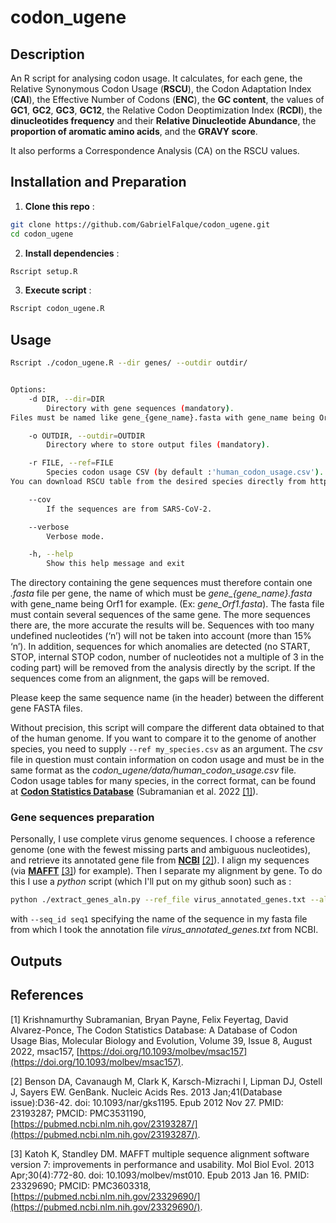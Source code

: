 # codon_ugene

## Description
An R script for analysing codon usage. It calculates, for each gene, the Relative Synonymous Codon Usage (**RSCU**), the Codon Adaptation Index (**CAI**), the Effective Number of Codons (**ENC**), the **GC content**, the values of **GC1**, **GC2**, **GC3**, **GC12**, the Relative Codon Deoptimization Index (**RCDI**), the **dinucleotides frequency** and their **Relative Dinucleotide Abundance**, the **proportion of aromatic amino acids**, and the **GRAVY score**.

It also performs a Correspondence Analysis (CA) on the RSCU values.

## Installation and Preparation
1. **Clone this repo** :
```bash
git clone https://github.com/GabrielFalque/codon_ugene.git
cd codon_ugene
```
   
2. **Install dependencies** :
```bash
Rscript setup.R
```

3. **Execute script** :
```bash
Rscript codon_ugene.R
```

## Usage
```bash
Rscript ./codon_ugene.R --dir genes/ --outdir outdir/


Options:
	-d DIR, --dir=DIR
		Directory with gene sequences (mandatory).
Files must be named like gene_{gene_name}.fasta with gene_name being Orf1 for example. (Ex : gene_Orf1.fasta

	-o OUTDIR, --outdir=OUTDIR
		Directory where to store output files (mandatory).

	-r FILE, --ref=FILE
		Species codon usage CSV (by default :'human_codon_usage.csv'). 
You can download RSCU table from the desired species directly from http://codonstatsdb.unr.edu/index.html.

	--cov
		If the sequences are from SARS-CoV-2.

	--verbose
		Verbose mode.

	-h, --help
		Show this help message and exit
```
The directory containing the gene sequences must therefore contain one *.fasta* file per gene, the name of which must be *gene_{gene_name}.fasta* with gene_name being Orf1 for example. (Ex: *gene_Orf1.fasta*). The fasta file must contain several sequences of the same gene. The more sequences there are, the more accurate the results will be. Sequences with too many undefined nucleotides (‘n’) will not be taken into account (more than 15% ‘n’). In addition, sequences for which anomalies are detected (no START, STOP, internal STOP codon, number of nucleotides not a multiple of 3 in the coding part) will be removed from the analysis directly by the script. If the sequences come from an alignment, the gaps will be removed.

Please keep the same sequence name (in the header) between the different gene FASTA files.

Without precision, this script will compare the different data obtained to that of the human genome. If you want to compare it to the genome of another species, you need to supply `--ref my_species.csv` as an argument. The *csv* file in question must contain information on codon usage and must be in the same format as the *codon_ugene/data/human_codon_usage.csv* file. Codon usage tables for many species, in the correct format, can be found at __[Codon Statistics Database](http://codonstatsdb.unr.edu/index.html)__ (Subramanian et al. 2022 [[1]](#1)).

### Gene sequences preparation

Personally, I use complete virus genome sequences. I choose a reference genome (one with the fewest missing parts and ambiguous nucleotides), and retrieve its annotated gene file from __[NCBI](https://www.ncbi.nlm.nih.gov/)__ [[2]](#2)). I align my sequences (via __[MAFFT](https://mafft.cbrc.jp/alignment/server/index.html)__ [[3]](#3)) for example). Then I separate my alignment by gene. To do this I use a *python* script (which I'll put on my github soon) such as :
```bash
python ./extract_genes_aln.py --ref_file virus_annotated_genes.txt --aligned_file complete_genome_sequences.mafft.fasta --seq_id seq1 --output_directory my/results/
```
with `--seq_id seq1` specifying the name of the sequence in my fasta file from which I took the annotation file *virus_annotated_genes.txt* from NCBI.

## Outputs



## References
<a id="1">[1]</a> 
Krishnamurthy Subramanian, Bryan Payne, Felix Feyertag, David Alvarez-Ponce, The Codon Statistics Database: A Database of Codon Usage Bias, Molecular Biology and Evolution, Volume 39, Issue 8, August 2022, msac157, [https://doi.org/10.1093/molbev/msac157](https://doi.org/10.1093/molbev/msac157). 

<a id="2">[2]</a> 
Benson DA, Cavanaugh M, Clark K, Karsch-Mizrachi I, Lipman DJ, Ostell J, Sayers EW. GenBank. Nucleic Acids Res. 2013 Jan;41(Database issue):D36-42. doi: 10.1093/nar/gks1195. Epub 2012 Nov 27. PMID: 23193287; PMCID: PMC3531190, [https://pubmed.ncbi.nlm.nih.gov/23193287/](https://pubmed.ncbi.nlm.nih.gov/23193287/). 

<a id="3">[3]</a> 
Katoh K, Standley DM. MAFFT multiple sequence alignment software version 7: improvements in performance and usability. Mol Biol Evol. 2013 Apr;30(4):772-80. doi: 10.1093/molbev/mst010. Epub 2013 Jan 16. PMID: 23329690; PMCID: PMC3603318, [https://pubmed.ncbi.nlm.nih.gov/23329690/](https://pubmed.ncbi.nlm.nih.gov/23329690/). 
